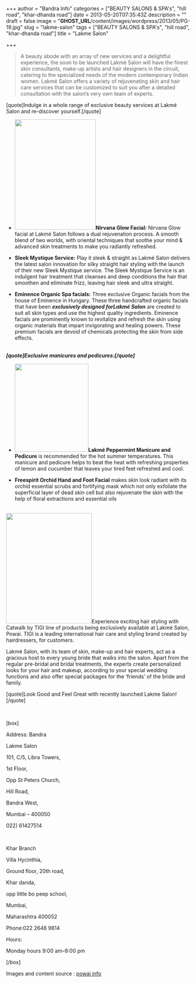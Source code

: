 +++
author = "Bandra Info"
categories = ["BEAUTY SALONS &amp; SPA's", "hill road", "khar-dhanda road"]
date = 2013-05-20T07:35:43Z
description = ""
draft = false
image = "__GHOST_URL__/content/images/wordpress/2013/05/PG-19.jpg"
slug = "lakme-salon"
tags = ["BEAUTY SALONS &amp; SPA's", "hill road", "khar-dhanda road"]
title = "Lakme Salon"

+++


<blockquote><p>A beauty abode with an array of new services and a delightful experience, the soon to be launched Lakmé Salon will have the finest skin consultants, make-up artists and hair designers in the circuit, catering to the specialized needs of the modern contemporary Indian women. Lakmé Salon offers a variety of rejuvenating skin and hair care services that can be customized to suit you after a detailed consultation with the salon’s very own team of experts.</p></blockquote>
<p>[quote]Indulge in a whole range of exclusive beauty services at Lakmé Salon and re-discover yourself.[/quote]</p>
<ul>
<li><strong><a href="https://i0.wp.com/powai.info/wp-content/uploads/2011/06/PG-19.jpg?ssl=1"><img loading="lazy" class="alignright size-medium wp-image-8190" title="PG 19" alt="" src="https://i2.wp.com/powai.info/wp-content/uploads/2011/06/PG-19-221x300.jpg?resize=221%2C300&#038;ssl=1" width="221" height="300" data-recalc-dims="1" /></a>Nirvana Glow Facial:</strong> Nirvana Glow facial at Lakmé Salon follows a dual rejuvenation process. A smooth blend of two worlds, with oriental techniques that soothe your mind &amp; advanced skin treatments to make you radiantly refreshed.</li>
</ul>
<ul>
<li><strong>Sleek Mystique Service:</strong> Play it sleek &amp; straight as Lakmé Salon delivers the latest salon innovation for silky straight hair styling with the launch of their new Sleek Mystique service. The Sleek Mystique Service is an indulgent hair treatment that cleanses and deep conditions<strong> </strong>the hair that smoothen and eliminate frizz, leaving hair sleek and ultra straight.</li>
</ul>
<ul>
<li><strong>Eminence Organic Spa facials:</strong> Three exclusive Organic facials from the house of Eminence in Hungary. These three handcrafted organic facials that have been <strong><em>exclusively designed for</em></strong><strong><em>Lakmé Salon</em></strong> are created to suit all skin types and use the highest quality ingredients. Eminence facials are prominently known to revitalize and refresh the skin using organic materials that impart invigorating and healing powers. These premium facials are devoid of chemicals protecting the skin from side effects.</li>
</ul>
<p><strong><em><a href="https://powai.info/wp-content/uploads/2011/06/PG-19.jpg"><br />
</a>[quote]Exclusive manicures and pedicures:[/quote] </em></strong></p>
<ul>
<li><strong><strong><a href="https://i2.wp.com/powai.info/wp-content/uploads/2011/06/Lakme-amrit.jpg?ssl=1"><img loading="lazy" class="alignright" title="BLUE PANT LAYOUT" alt="" src="https://i0.wp.com/powai.info/wp-content/uploads/2011/06/Lakme-amrit-251x300.jpg?resize=201%2C240&#038;ssl=1" width="201" height="240" data-recalc-dims="1" /></a></strong>Lakmé Peppermint Manicure and Pedicure</strong> is recommended for the hot summer temperatures. This manicure and pedicure helps to beat the heat with refreshing properties of lemon and cucumber that leaves your tired feet refreshed and cool.</li>
</ul>
<ul>
<li><strong>Freespirit Orchid Hand and Foot Facial</strong> makes skin look radiant with its orchid essential scrubs and fortifying mask which not only exfoliate the superficial layer of dead skin cell but also rejuvenate the skin with the help of floral extractions and essential oils</li>
</ul>
<p><a href="https://powai.info/wp-content/uploads/2011/06/Shradha-Green-SHOT-9-057-HRS.jpg"><br />
</a><img loading="lazy" class="alignleft" title="Lak Master sangeet vip_LRR" alt="" src="https://i2.wp.com/powai.info/wp-content/uploads/2011/06/Lak-Master-sangeet-vip_LRR-234x300.jpg?resize=234%2C300&#038;ssl=1" width="234" height="300" data-recalc-dims="1" />Experience exciting hair styling with Catwalk by TIGI line of products being exclusively available at Lakmé Salon, Powai. TIGI is a leading international hair care and styling brand created by hairdressers, for customers.</p>
<p>Lakmé Salon, with its team of skin, make-up and hair experts, act as a gracious host to every young bride that walks into the salon. Apart from the regular pre-bridal and bridal treatments, the experts create personalized looks for your hair and makeup, according to your special wedding functions and also offer special packages for the ‘friends’ of the bride and family.</p>
<p>[quote]Look Good and Feel Great with recently launched Lakme Salon![/quote]</p>
<p>&nbsp;</p>
<p>[box]</p>
<p>Address: Bandra</p>
<p>Lakme Salon</p>
<p>101, C/5, Libra Towers,</p>
<p>1st Floor,</p>
<p>Opp St Peters Church,</p>
<p>Hill Road,</p>
<p>Bandra West,</p>
<p>Mumbai &#8211; 400050</p>
<p>022) 61427514</p>
<p>&nbsp;</p>
<p>Khar Branch</p>
<p>Villa Hycinthia,</p>
<p>Ground floor, 20th road,</p>
<p>Khar danda,</p>
<p>opp little bo peep school,</p>
<p>Mumbai,</p>
<p>Maharashtra 400052</p>
<p>Phone:022 2648 9814</p>
<p>Hours:</p>
<p>Monday hours 9:00 am–9:00 pm</p>
<p>[/box]</p>
<p>Images and content source : <a href="https://powai.info/2011/06/24/celebrate-the-fine-art-of-beauty-lakme-salon-is-launching-one-at-hiranandani-gardens-powai/">powai info</a></p>
<p>&nbsp;</p>
<p>&nbsp;</p>
<p>&nbsp;</p>
<p>&nbsp;</p>



